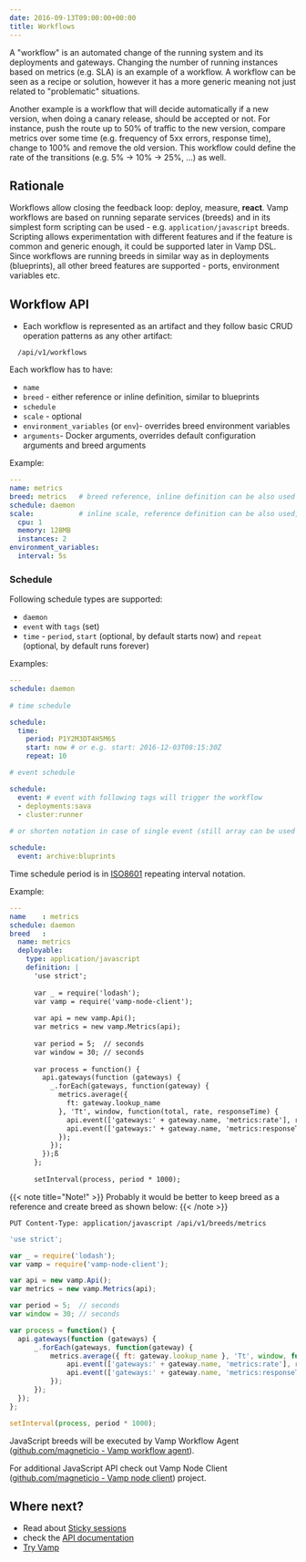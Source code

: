 ```yaml
---
date: 2016-09-13T09:00:00+00:00
title: Workflows 
---
```


A "workflow" is an automated change of the running system and its deployments and gateways. 
Changing the number of running instances based on metrics (e.g. SLA) is an example of a workflow. 
A workflow can be seen as a recipe or solution, however it has a more generic meaning not just related to "problematic" situations.


Another example is a workflow that will decide automatically if a new version, when doing a canary release, should be accepted or not. 
For instance, push the route up to 50% of traffic to the new version, compare metrics over some time (e.g. frequency of 5xx errors, response time), change to 100% and remove the old version. 
This workflow could define the rate of the transitions (e.g. 5% -> 10% -> 25%, ...) as well.

## Rationale

Workflows allow closing the feedback loop: deploy, measure, **react**.
Vamp workflows are based on running separate services (breeds) and in its simplest form scripting can be used - e.g. `application/javascript` breeds. 
Scripting allows experimentation with different features and if the feature is common and generic enough, it could be supported later in Vamp DSL.
Since workflows are running breeds in similar way as in deployments (blueprints), all other breed features are supported - ports, environment variables etc.

## Workflow API

* Each workflow is represented as an artifact and they follow basic CRUD operation patterns as any other artifact:
```
  /api/v1/workflows
```

Each workflow has to have:

 - `name`
 - `breed` - either reference or inline definition, similar to blueprints
 - `schedule` 
 - `scale` - optional
 - `environment_variables` (or `env`)- overrides breed environment variables
 - `arguments`- Docker arguments, overrides default configuration arguments and breed arguments

Example:

```yaml
---
name: metrics
breed: metrics   # breed reference, inline definition can be also used
schedule: daemon
scale:           # inline scale, reference definition can be also used, e.g. scale: small
  cpu: 1
  memory: 128MB
  instances: 2
environment_variables:
  interval: 5s
```

### Schedule

Following schedule types are supported:

- `daemon`
- `event` with `tags` (set)
- `time` - `period`, `start` (optional, by default starts now) and `repeat` (optional, by default runs forever) 

Examples:

```yaml
---
schedule: daemon
  
# time schedule

schedule:
  time:
    period: P1Y2M3DT4H5M6S
    start: now # or e.g. start: 2016-12-03T08:15:30Z
    repeat: 10

# event schedule

schedule:
  event: # event with following tags will trigger the workflow
  - deployments:sava
  - cluster:runner
  
# or shorten notation in case of single event (still array can be used as above)

schedule:
  event: archive:bluprints

```
      
Time schedule period is in [ISO8601](http://en.wikipedia.org/wiki/ISO_8601) repeating interval notation.

Example:

```yaml
---
name    : metrics
schedule: daemon
breed   :
  name: metrics
  deployable:
    type: application/javascript
    definition: |
      'use strict';
      
      var _ = require('lodash');
      var vamp = require('vamp-node-client');
      
      var api = new vamp.Api();
      var metrics = new vamp.Metrics(api);
      
      var period = 5;  // seconds
      var window = 30; // seconds
      
      var process = function() {
        api.gateways(function (gateways) {
          _.forEach(gateways, function(gateway) {
            metrics.average({ 
              ft: gateway.lookup_name 
            }, 'Tt', window, function(total, rate, responseTime) {
              api.event(['gateways:' + gateway.name, 'metrics:rate'], rate);
              api.event(['gateways:' + gateway.name, 'metrics:responseTime'], responseTime);
            });
          });
        });ß
      };
      
      setInterval(process, period * 1000);
```

{{< note title="Note!" >}}
Probably it would be better to keep breed as a reference and create breed as shown below:
{{< /note >}}

```
PUT Content-Type: application/javascript /api/v1/breeds/metrics
```
```javascript
'use strict';

var _ = require('lodash');
var vamp = require('vamp-node-client');

var api = new vamp.Api();
var metrics = new vamp.Metrics(api);

var period = 5;  // seconds
var window = 30; // seconds

var process = function() {
  api.gateways(function (gateways) {
      _.forEach(gateways, function(gateway) {
          metrics.average({ ft: gateway.lookup_name }, 'Tt', window, function(total, rate, responseTime) {
              api.event(['gateways:' + gateway.name, 'metrics:rate'], rate);
              api.event(['gateways:' + gateway.name, 'metrics:responseTime'], responseTime);
          });
      });
  });
};

setInterval(process, period * 1000);
```



JavaScript breeds will be executed by Vamp Workflow Agent ([github.com/magneticio - Vamp workflow agent](https://github.com/magneticio/vamp-workflow-agent)).  

For additional JavaScript API check out Vamp Node Client ([github.com/magneticio - Vamp node client](https://github.com/magneticio/vamp-node-client)) project.

## Where next?

* Read about [Sticky sessions](/resources/using-vamp/sticky-sessions/)
* check the [API documentation](/resources/api-documentation/)
* [Try Vamp](/try-vamp)